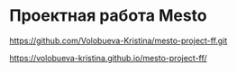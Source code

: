 # Проектная работа Mesto
https://github.com/Volobueva-Kristina/mesto-project-ff.git

https://volobueva-kristina.github.io/mesto-project-ff/
